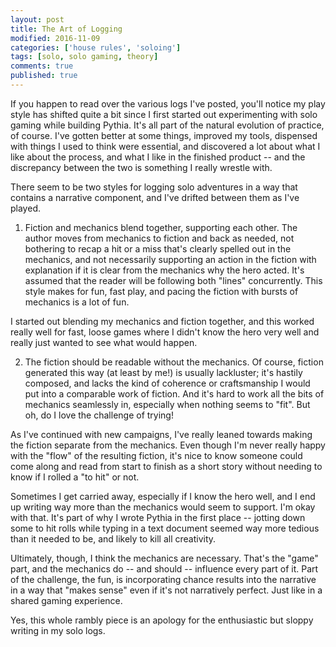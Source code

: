 ```yaml
---
layout: post
title: The Art of Logging
modified: 2016-11-09
categories: ['house rules', 'soloing']
tags: [solo, solo gaming, theory]
comments: true
published: true
---
```


If you happen to read over the various logs I've posted, you'll notice my play style has shifted quite a bit since I first started out experimenting with solo gaming while building Pythia. It's all part of the natural evolution of practice, of course. I've gotten better at some things, improved my tools, dispensed with things I used to think were essential, and discovered a lot about what I like about the process, and what I like in the finished product -- and the discrepancy between the two is something I really wrestle with.

There seem to be two styles for logging solo adventures in a way that contains a narrative component, and I've drifted between them as I've played.

1. Fiction and mechanics blend together, supporting each other. The author moves from mechanics to fiction and back as needed, not bothering to recap a hit or a miss that's clearly spelled out in the mechanics, and not necessarily supporting an action in the fiction with explanation if it is clear from the mechanics why the hero acted. It's assumed that the reader will be following both "lines" concurrently. This style makes for fun, fast play, and pacing the fiction with bursts of mechanics is a lot of fun.

I started out blending my mechanics and fiction together, and this worked really well for fast, loose games where I didn't know the hero very well and really just wanted to see what would happen.

2. The fiction should be readable without the mechanics. Of course, fiction generated this way (at least by me!) is usually lackluster; it's hastily composed, and lacks the kind of coherence or craftsmanship I would put into a comparable work of fiction. And it's hard to work all the bits of mechanics seamlessly in, especially when nothing seems to "fit". But oh, do I love the challenge of trying!

As I've continued with new campaigns, I've really leaned towards making the fiction separate from the mechanics. Even though I'm never really happy with the "flow" of the resulting fiction, it's nice to know someone could come along and read from start to finish as a short story without needing to know if I rolled a "to hit" or not.

Sometimes I get carried away, especially if I know the hero well, and I end up writing way more than the mechanics would seem to support. I'm okay with that. It's part of why I wrote Pythia in the first place -- jotting down some to hit rolls while typing in a text document seemed way more tedious than it needed to be, and likely to kill all creativity.

Ultimately, though, I think the mechanics are necessary. That's the "game" part, and the mechanics do -- and should -- influence every part of it. Part of the challenge, the fun, is incorporating chance results into the narrative in a way that "makes sense" even if it's not narratively perfect. Just like in a shared gaming experience.

Yes, this whole rambly piece is an apology for the enthusiastic but sloppy writing in my solo logs.

